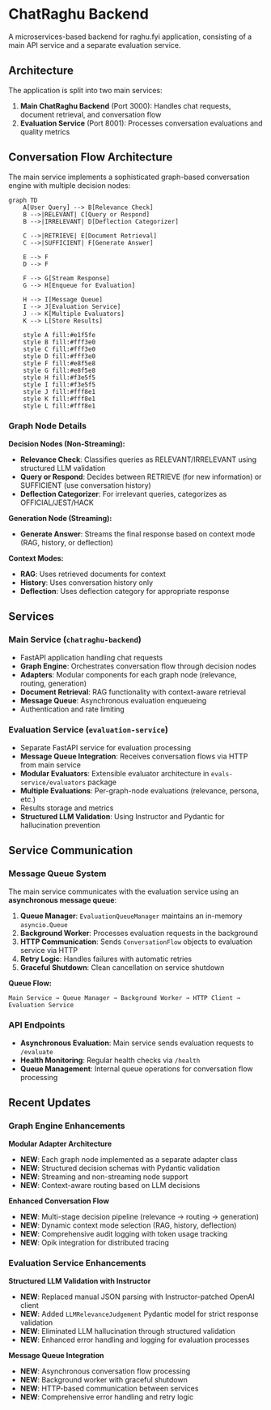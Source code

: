 # ChatRaghu Backend

A microservices-based backend for raghu.fyi application, consisting of a main API service and a separate evaluation service.

## Architecture

The application is split into two main services:

1. **Main ChatRaghu Backend** (Port 3000): Handles chat requests, document retrieval, and conversation flow
2. **Evaluation Service** (Port 8001): Processes conversation evaluations and quality metrics

## Conversation Flow Architecture

The main service implements a sophisticated graph-based conversation engine with multiple decision nodes:

```mermaid
graph TD
    A[User Query] --> B[Relevance Check]
    B -->|RELEVANT| C[Query or Respond]
    B -->|IRRELEVANT| D[Deflection Categorizer]

    C -->|RETRIEVE| E[Document Retrieval]
    C -->|SUFFICIENT| F[Generate Answer]

    E --> F
    D --> F

    F --> G[Stream Response]
    G --> H[Enqueue for Evaluation]

    H --> I[Message Queue]
    I --> J[Evaluation Service]
    J --> K[Multiple Evaluators]
    K --> L[Store Results]

    style A fill:#e1f5fe
    style B fill:#fff3e0
    style C fill:#fff3e0
    style D fill:#fff3e0
    style F fill:#e8f5e8
    style G fill:#e8f5e8
    style H fill:#f3e5f5
    style I fill:#f3e5f5
    style J fill:#fff8e1
    style K fill:#fff8e1
    style L fill:#fff8e1
```

### Graph Node Details

**Decision Nodes (Non-Streaming):**
- **Relevance Check**: Classifies queries as RELEVANT/IRRELEVANT using structured LLM validation
- **Query or Respond**: Decides between RETRIEVE (for new information) or SUFFICIENT (use conversation history)
- **Deflection Categorizer**: For irrelevant queries, categorizes as OFFICIAL/JEST/HACK

**Generation Node (Streaming):**
- **Generate Answer**: Streams the final response based on context mode (RAG, history, or deflection)

**Context Modes:**
- **RAG**: Uses retrieved documents for context
- **History**: Uses conversation history only
- **Deflection**: Uses deflection category for appropriate response

## Services

### Main Service (`chatraghu-backend`)
- FastAPI application handling chat requests
- **Graph Engine**: Orchestrates conversation flow through decision nodes
- **Adapters**: Modular components for each graph node (relevance, routing, generation)
- **Document Retrieval**: RAG functionality with context-aware retrieval
- **Message Queue**: Asynchronous evaluation enqueueing
- Authentication and rate limiting

### Evaluation Service (`evaluation-service`)
- Separate FastAPI service for evaluation processing
- **Message Queue Integration**: Receives conversation flows via HTTP from main service
- **Modular Evaluators**: Extensible evaluator architecture in `evals-service/evaluators` package
- **Multiple Evaluations**: Per-graph-node evaluations (relevance, persona, etc.)
- Results storage and metrics
- **Structured LLM Validation**: Using Instructor and Pydantic for hallucination prevention

## Service Communication

### Message Queue System

The main service communicates with the evaluation service using an **asynchronous message queue**:

1. **Queue Manager**: `EvaluationQueueManager` maintains an in-memory `asyncio.Queue`
2. **Background Worker**: Processes evaluation requests in the background
3. **HTTP Communication**: Sends `ConversationFlow` objects to evaluation service via HTTP
4. **Retry Logic**: Handles failures with automatic retries
5. **Graceful Shutdown**: Clean cancellation on service shutdown

**Queue Flow:**
```
Main Service → Queue Manager → Background Worker → HTTP Client → Evaluation Service
```

### API Endpoints

- **Asynchronous Evaluation**: Main service sends evaluation requests to `/evaluate`
- **Health Monitoring**: Regular health checks via `/health`
- **Queue Management**: Internal queue operations for conversation flow processing

## Recent Updates

### Graph Engine Enhancements

**Modular Adapter Architecture**
- **NEW**: Each graph node implemented as a separate adapter class
- **NEW**: Structured decision schemas with Pydantic validation
- **NEW**: Streaming and non-streaming node support
- **NEW**: Context-aware routing based on LLM decisions

**Enhanced Conversation Flow**
- **NEW**: Multi-stage decision pipeline (relevance → routing → generation)
- **NEW**: Dynamic context mode selection (RAG, history, deflection)
- **NEW**: Comprehensive audit logging with token usage tracking
- **NEW**: Opik integration for distributed tracing

### Evaluation Service Enhancements

**Structured LLM Validation with Instructor**
- **NEW**: Replaced manual JSON parsing with Instructor-patched OpenAI client
- **NEW**: Added `LLMRelevanceJudgement` Pydantic model for strict response validation
- **NEW**: Eliminated LLM hallucination through structured validation
- **NEW**: Enhanced error handling and logging for evaluation processes

**Message Queue Integration**
- **NEW**: Asynchronous conversation flow processing
- **NEW**: Background worker with graceful shutdown
- **NEW**: HTTP-based communication between services
- **NEW**: Comprehensive error handling and retry logic
